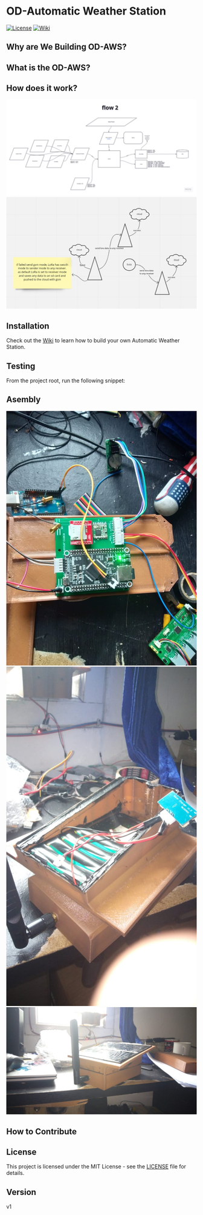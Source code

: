 # OD-Automatic Weather Station

[![License](https://img.shields.io/github/license/Outsmarting-Disaster/OD-AWS)](https://choosealicense.com/licenses/mit/) [![Wiki](https://img.shields.io/badge/Read-Wiki-blue)](https://github.com/Outsmarting-DIsaster/OD-AWS/wiki)

## Why are We Building OD-AWS?


## What is the OD-AWS?

## How does it work?
![flow](wiki/flow.png)
![mesh](wiki/meshConcept.png)


## Installation
Check out the [Wiki](https://github.com/Outsmarting-DIsaster/OD-AWS/wiki) to learn how to build your own Automatic Weather Station.

## Testing

From the project root, run the following snippet:

## Asembly
![board](wiki/board.jpeg)
![side](wiki/side.jpeg)
![side-full](wiki/side-full.jpeg)
## How to Contribute

## License

This project is licensed under the MIT License - see the [LICENSE](LICENSE) file for details.

## Version

v1

[Outsmarting-Disaster]: <https://github.com/Outsmarting-Disaster>
